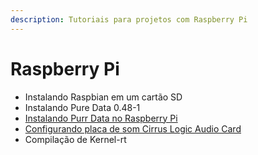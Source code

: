 ```yaml
---
description: Tutoriais para projetos com Raspberry Pi
---
```


# Raspberry Pi

* Instalando Raspbian em um cartão SD
* Instalando Pure Data 0.48-1
* [Instalando Purr Data no Raspberry Pi](https://lab-nusom.gitbook.io/documentacao/~/edit/drafts/-LIaxRuGVqyYYg3VrDdo/tutoriais/raspberry-pi)
* [Configurando placa de som Cirrus Logic Audio Card](https://lab-nusom.gitbook.io/documentacao/~/edit/drafts/-LIaxRuGVqyYYg3VrDdo/tutoriais/raspberry-pi)
* Compilação de Kernel-rt





